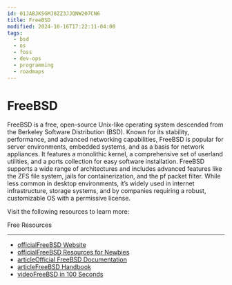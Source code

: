 ```yaml
---
id: 01JABJKSGMJ8ZZ3JJQNW207CN6
title: FreeBSD
modified: 2024-10-16T17:22:11-04:00
tags:
  - bsd
  - os
  - foss
  - dev-ops
  - programming
  - roadmaps
---
```

# FreeBSD

FreeBSD is a free, open-source Unix-like operating system descended from the Berkeley Software Distribution (BSD). Known for its stability, performance, and advanced networking capabilities, FreeBSD is popular for server environments, embedded systems, and as a basis for network appliances. It features a monolithic kernel, a comprehensive set of userland utilities, and a ports collection for easy software installation. FreeBSD supports a wide range of architectures and includes advanced features like the ZFS file system, jails for containerization, and the pf packet filter. While less common in desktop environments, it’s widely used in internet infrastructure, storage systems, and by companies requiring a robust, customizable OS with a permissive license.

Visit the following resources to learn more:

Free Resources

---

- [officialFreeBSD Website](https://www.freebsd.org/)
- [officialFreeBSD Resources for Newbies](https://www.freebsd.org/projects/newbies/)
- [articleOfficial FreeBSD Documentation](https://docs.freebsd.org/en/)
- [articleFreeBSD Handbook](https://docs.freebsd.org/en/books/handbook/)
- [videoFreeBSD in 100 Seconds](https://www.youtube.com/watch?v=NKHzcXwTdB4)